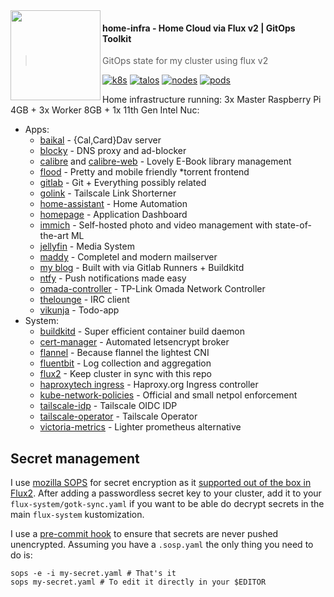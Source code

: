 <img src="https://avatars.githubusercontent.com/u/61287648" align="left" width="144px" height="144px"/>

#### home-infra - Home Cloud via Flux v2 | GitOps Toolkit
> GitOps state for my cluster using flux v2

[![k8s](https://kromgo.sko.ai/k8s?format=badge)](https://k8s.io/)
[![talos](https://kromgo.sko.ai/os?format=badge)](https://talos.dev/)
[![nodes](https://kromgo.sko.ai/nodes?format=badge)](https://github.com/kashalls/kromgo)
[![pods](https://kromgo.sko.ai/pods?format=badge)](https://github.com/kashalls/kromgo)
<br />

Home infrastructure running: 3x Master Raspberry Pi 4GB + 3x Worker 8GB + 1x 11th Gen Intel Nuc:

* Apps:
  * [baikal](https://sabre.io/baikal/) - {Cal,Card}Dav server
  * [blocky](https://github.com/0xERR0R/blocky) - DNS proxy and ad-blocker
  * [calibre](https://github.com/kovidgoyal/calibre) and [calibre-web](https://github.com/janeczku/calibre-web) - Lovely E-Book library management
  * [flood](https://github.com/jesec/flood) - Pretty and mobile friendly \*torrent frontend
  * [gitlab](https://gitlab.com/) - Git + Everything possibly related
  * [golink](https://github.com/tailscale/golink) - Tailscale Link Shorterner
  * [home-assistant](https://github.com/home-assistant/core) - Home Automation
  * [homepage](https://github.com/gethomepage/homepage) - Application Dashboard
  * [immich](https://immich.app/) - Self-hosted photo and video management with state-of-the-art ML
  * [jellyfin](https://github.com/jellyfin/jellyfin) - Media System
  * [maddy](https://maddy.email/) - Completel and modern mailserver
  * [my blog](https://sko.ai) - Built with via Gitlab Runners + Buildkitd
  * [ntfy](https://ntfy.sh) - Push notifications made easy
  * [omada-controller](https://github.com/mbentley/docker-omada-controller) - TP-Link Omada Network Controller
  * [thelounge](https://thelounge.chat/) - IRC client
  * [vikunja](https://github.com/go-vikunja/vikunja) - Todo-app
* System:
  * [buildkitd](https://github.com/moby/buildkit) - Super efficient container build daemon
  * [cert-manager](https://github.com/jetstack/cert-manager) - Automated letsencrypt broker
  * [flannel](https://docs.projectcalico.org/networking/bgp) - Because flannel the lightest CNI
  * [fluentbit](https://fluentbit.io/) - Log collection and aggregation
  * [flux2](https://github.com/fluxcd/flux2) - Keep cluster in sync with this repo
  * [haproxytech ingress](https://github.com/haproxytech/kubernetes-ingress) - Haproxy.org Ingress controller
  * [kube-network-policies](https://github.com/kubernetes-sigs/kube-network-policies) - Official and small netpol enforcement
  * [tailscale-idp](https://github.com/tailscale/tailscale/tree/main/cmd/tsidp) - Tailscale OIDC IDP
  * [tailscale-operator](https://github.com/tailscale/tailscale/tree/main/cmd/k8s-operator) - Tailscale Operator
  * [victoria-metrics](https://github.com/VictoriaMetrics/VictoriaMetrics) - Lighter prometheus alternative

## Secret management

I use [mozilla SOPS](https://github.com/mozilla/sops) for secret encryption as it [supported out of the box in Flux2](https://toolkit.fluxcd.io/guides/mozilla-sops/). After adding a passwordless secret key to your cluster, add it to your `flux-system/gotk-sync.yaml` if you want to be able do decrypt secrets in the main `flux-system` kustomization.

I use a [pre-commit hook](scripts/find-unencrypted-secrets.sh) to ensure that secrets are never pushed unencrypted. Assuming you have a `.sosp.yaml` the only thing you need to do is:

```
sops -e -i my-secret.yaml # That's it
sops my-secret.yaml # To edit it directly in your $EDITOR
```
